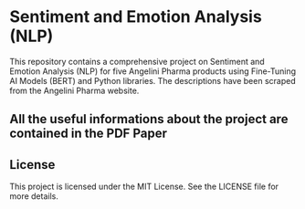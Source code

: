# Sentiment and Emotion Analysis (NLP)
This repository contains a comprehensive project on Sentiment and Emotion Analysis (NLP) for five Angelini Pharma products using Fine-Tuning AI Models (BERT) and Python libraries. The descriptions have been scraped from the Angelini Pharma website.

## All the useful informations about the project are contained in the PDF Paper

## License
This project is licensed under the MIT License. See the LICENSE file for more details.





